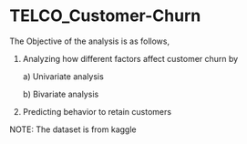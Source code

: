 # TELCO_Customer-Churn
The Objective of the analysis is as follows,

1) Analyzing how different factors affect customer churn by

   a) Univariate analysis
   
   b) Bivariate analysis
    
2) Predicting behavior to retain customers 

NOTE: The dataset is from kaggle
